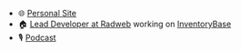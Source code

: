 - 🌐️ [Personal Site](https://rknight.me)
- 🏠️ [Lead Developer at Radweb](https://radweb.co.uk) working on [InventoryBase](https://inventorybase.co.uk)
- 🎙️ [Podcast](https://www.ruminatepodcast.com)
